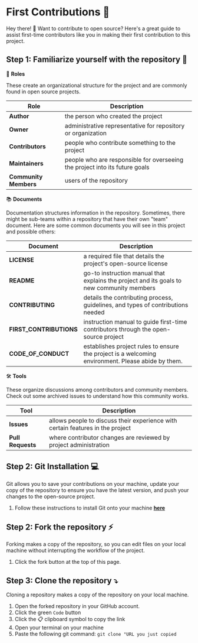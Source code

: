 # First Contributions 🎉

Hey there! 👋 Want to contribute to open source? Here's a great guide to assist first-time contributors like you in making their first contribution to this project. 

## Step 1: Familiarize yourself with the repository 🧐
🔖 **Roles**  

These create an organizational structure for the project and are commonly found in open source projects.

| Role        | Description |
| ----------  |  ---------- |
| **Author**  | the person who created the project | 
| **Owner**   | administrative representative for repository or organization | 
| **Contributors** | people who contribute something to the project |
|**Maintainers** | people who are responsible for overseeing the project into its future goals |
|**Community Members** | users of the repository |

📚 **Documents** 

Documentation structures information in the repository. Sometimes, there might be sub-teams within a repository that have their own "team" document. Here are some common documents you will see in this project and possible others:

| Document        | Description |
| ----------  |  ---------- |
| **LICENSE**  | a required file that details the project's open-source license | 
| **README**   | go-to instruction manual that explains the project and its goals to new community members | 
| **CONTRIBUTING** | details the contributing process, guidelines, and types of contributions needed |
|**FIRST_CONTRIBUTIONS** | instruction manual to guide first-time contributors through the open-source project |
|**CODE_OF_CONDUCT** | establishes project rules to ensure the project is a welcoming environment. Please abide by them. |

🛠️ **Tools**

These organize discussions among contributors and community members. Check out some archived issues to understand how this community works.

| Tool        | Description |
| ----------  |  ---------- |
| **Issues**  | allows people to discuss their experience with certain features in the project | 
| **Pull Requests**   | where contributor changes are reviewed by project administration | 

## Step 2: Git Installation 💻
Git allows you to save your contributions on your machine, update your copy of the repository to ensure you have the latest version, and push your changes to the open-source project.
1. Follow these instructions to install Git onto your machine **[here](https://help.github.com/articles/set-up-git/)**

## Step 2: Fork the repository ⚡ 
Forking makes a copy of the repository, so you can edit files on your local machine without interrupting the workflow of the project. 
1. Click the fork button at the top of this page.

## Step 3: Clone the repository ⤵️
Cloning a repository makes a copy of the repository on your local machine. 

1. Open the forked repository in your GitHub account.
2. Click the green `Code` button
3. Click the 📋 clipboard symbol to copy the link
4. Open your terminal on your machine
5. Paste the following git command:
     `git clone "URL you just copied`

